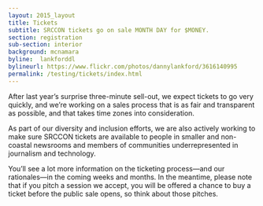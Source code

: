```yaml
---
layout: 2015_layout
title: Tickets
subtitle: SRCCON tickets go on sale MONTH DAY for $MONEY.
section: registration
sub-section: interior
background: mcnamara
byline:  lankforddl
bylineurl: https://www.flickr.com/photos/dannylankford/3616140995
permalink: /testing/tickets/index.html
---
```

After last year’s surprise three-minute sell-out, we expect tickets to go very quickly, and we’re working on a sales process that is as fair and transparent as possible, and that takes time zones into consideration.

As part of our diversity and inclusion efforts, we are also actively working to make sure SRCCON tickets are available to people in smaller and non-coastal newsrooms and members of communities underrepresented in journalism and technology.

You’ll see a lot more information on the ticketing process—and our rationales—in the coming weeks and months. In the meantime, please note that if you pitch a session we accept, you will be offered a chance to buy a ticket before the public sale opens, so think about those pitches.

